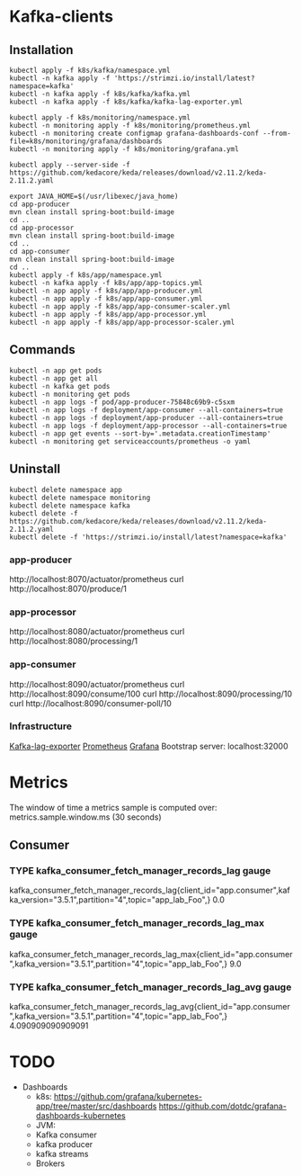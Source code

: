 # Kafka-clients

## Installation
```
kubectl apply -f k8s/kafka/namespace.yml
kubectl -n kafka apply -f 'https://strimzi.io/install/latest?namespace=kafka' 
kubectl -n kafka apply -f k8s/kafka/kafka.yml
kubectl -n kafka apply -f k8s/kafka/kafka-lag-exporter.yml
```
```
kubectl apply -f k8s/monitoring/namespace.yml
kubectl -n monitoring apply -f k8s/monitoring/prometheus.yml
kubectl -n monitoring create configmap grafana-dashboards-conf --from-file=k8s/monitoring/grafana/dashboards 
kubectl -n monitoring apply -f k8s/monitoring/grafana.yml
```
```
kubectl apply --server-side -f https://github.com/kedacore/keda/releases/download/v2.11.2/keda-2.11.2.yaml
```
```
export JAVA_HOME=$(/usr/libexec/java_home)
cd app-producer
mvn clean install spring-boot:build-image
cd ..
cd app-processor
mvn clean install spring-boot:build-image
cd ..
cd app-consumer
mvn clean install spring-boot:build-image
cd ..
kubectl apply -f k8s/app/namespace.yml
kubectl -n kafka apply -f k8s/app/app-topics.yml
kubectl -n app apply -f k8s/app/app-producer.yml
kubectl -n app apply -f k8s/app/app-consumer.yml
kubectl -n app apply -f k8s/app/app-consumer-scaler.yml
kubectl -n app apply -f k8s/app/app-processor.yml
kubectl -n app apply -f k8s/app/app-processor-scaler.yml
```
## Commands
```
kubectl -n app get pods 
kubectl -n app get all 
kubectl -n kafka get pods 
kubectl -n monitoring get pods 
kubectl -n app logs -f pod/app-producer-75848c69b9-c5sxm
kubectl -n app logs -f deployment/app-consumer --all-containers=true
kubectl -n app logs -f deployment/app-producer --all-containers=true
kubectl -n app logs -f deployment/app-processor --all-containers=true
kubectl -n app get events --sort-by='.metadata.creationTimestamp'
kubectl -n monitoring get serviceaccounts/prometheus -o yaml
```
## Uninstall
```
kubectl delete namespace app
kubectl delete namespace monitoring
kubectl delete namespace kafka
kubectl delete -f https://github.com/kedacore/keda/releases/download/v2.11.2/keda-2.11.2.yaml
kubectl delete -f 'https://strimzi.io/install/latest?namespace=kafka' 
```

### app-producer
http://localhost:8070/actuator/prometheus
curl http://localhost:8070/produce/1

### app-processor
http://localhost:8080/actuator/prometheus
curl http://localhost:8080/processing/1

### app-consumer
http://localhost:8090/actuator/prometheus
curl http://localhost:8090/consume/100
curl http://localhost:8090/processing/10
curl http://localhost:8090/consumer-poll/10

### Infrastructure
[Kafka-lag-exporter](http://localhost:9999)
[Prometheus](http://localhost:9090)
[Grafana](http://localhost:3000)
Bootstrap server: localhost:32000

# Metrics
The window of time a metrics sample is computed over: metrics.sample.window.ms (30 seconds) 
## Consumer

### TYPE kafka_consumer_fetch_manager_records_lag gauge
kafka_consumer_fetch_manager_records_lag{client_id="app.consumer",kafka_version="3.5.1",partition="4",topic="app_lab_Foo",} 0.0

### TYPE kafka_consumer_fetch_manager_records_lag_max gauge
kafka_consumer_fetch_manager_records_lag_max{client_id="app.consumer",kafka_version="3.5.1",partition="4",topic="app_lab_Foo",} 9.0

### TYPE kafka_consumer_fetch_manager_records_lag_avg gauge
kafka_consumer_fetch_manager_records_lag_avg{client_id="app.consumer",kafka_version="3.5.1",partition="4",topic="app_lab_Foo",} 4.090909090909091

# TODO
- Dashboards
  - k8s: https://github.com/grafana/kubernetes-app/tree/master/src/dashboards
         https://github.com/dotdc/grafana-dashboards-kubernetes
  - JVM:
  - Kafka consumer
  - kafka producer
  - kafka streams
  - Brokers

